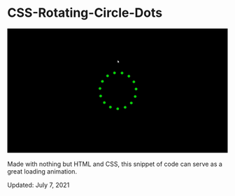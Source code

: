 # CSS-Rotating-Circle-Dots
<img src='circle-dots.gif'>
<p>Made with nothing but HTML and CSS, this snippet of code can serve as a great loading animation.</p>
<p>Updated: July 7, 2021</p>
